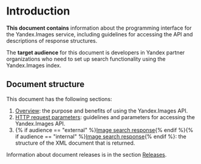 # Introduction

**This document contains** information about the programming interface for the Yandex.Images service, including guidelines for accessing the API and descriptions of response structures.

The **target audience** for this document is developers in Yandex partner organizations who need to set up search functionality using the Yandex.Images index.

## Document structure

This document has the following sections:

1. [Overview](concepts/introduction.md): the purpose and benefits of using the Yandex.Images API.
1. [HTTP request parameters](concepts/xmlparams.md): guidelines and parameters for accessing the Yandex.Images API.
1. {% if audience == "external" %}[Image search response](concepts/xmlanswer.md){% endif %}{% if audience == "internal" %}[Image search response](concepts/xmlanswer-internal.md){% endif %}: the structure of the XML document that is returned.

Information about document releases is in the section [Releases](concepts/releases.md).

